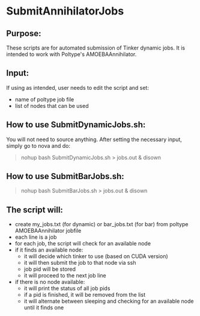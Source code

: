 # SubmitAnnihilatorJobs

## Purpose:
These scripts are for automated submission of Tinker dynamic jobs. It is intended to work with Poltype's AMOEBAAnnihilator.

## Input:
If using as intended, user needs to edit the script and set:
- name of poltype job file
- list of nodes that can be used

## How to use SubmitDynamicJobs.sh:
You will not need to source anything. After setting the necessary input, simply go to nova and do:

> nohup bash SubmitDynamicJobs.sh > jobs.out & disown

## How to use SubmitBarJobs.sh:

> nohup bash SubmitBarJobs.sh > jobs.out & disown

## The script will:

- create my_jobs.txt (for dynamic) or bar_jobs.txt (for bar) from poltype AMOEBAAnnihilator jobfile
- each line is a job
- for each job, the script will check for an available node
- if it finds an available node:
  - it will decide which tinker to use (based on CUDA version)
  - it will then submit the job to that node via ssh
  - job pid will be stored
  - it will proceed to the next job line
- if there is no node available:
  - it will print the status of all job pids
  - if a pid is finished, it will be removed from the list
  - it will alternate between sleeping and checking for an available node until it finds one

